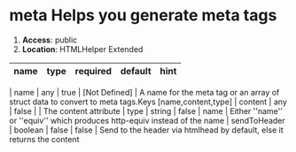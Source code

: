 
# meta Helps you generate meta tags 

1. **Access**: public
2. **Location**: HTMLHelper Extended 

| name 	| type 	| required 	| default 	| hint
|:--- 	|:--- 	|:--- 		|:--- 		|:---


| name | any | true | [Not Defined] | A name for the meta tag or an array of struct data to convert to meta tags.Keys [name,content,type] 
| content | any | false |  | The content attribute 
| type | string | false | name | Either ''name'' or ''equiv'' which produces http-equiv instead of the name 
| sendToHeader | boolean | false | false | Send to the header via htmlhead by default, else it returns the content 
